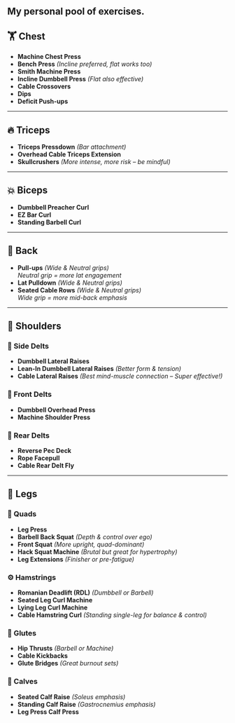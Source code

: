 ## My personal pool of exercises.

## 🏋️ Chest
- **Machine Chest Press**  
- **Bench Press** *(Incline preferred, flat works too)*  
- **Smith Machine Press**  
- **Incline Dumbbell Press** *(Flat also effective)*  
- **Cable Crossovers**  
- **Dips**  
- **Deficit Push-ups**  

---

## 🔥 Triceps
- **Triceps Pressdown** *(Bar attachment)*  
- **Overhead Cable Triceps Extension**  
- **Skullcrushers** *(More intense, more risk – be mindful)*  

---

## 💥 Biceps
- **Dumbbell Preacher Curl**  
- **EZ Bar Curl**  
- **Standing Barbell Curl**  

---

## 🐉 Back
- **Pull-ups** *(Wide & Neutral grips)*  
  _Neutral grip = more lat engagement_  
- **Lat Pulldown** *(Wide & Neutral grips)*  
- **Seated Cable Rows** *(Wide & Neutral grips)*  
  _Wide grip = more mid-back emphasis_  

---

## 🧱 Shoulders

### 🧩 Side Delts
- **Dumbbell Lateral Raises**  
- **Lean-In Dumbbell Lateral Raises** *(Better form & tension)*  
- **Cable Lateral Raises** *(Best mind-muscle connection – Super effective!)*  

### 🔰 Front Delts
- **Dumbbell Overhead Press**  
- **Machine Shoulder Press**  

### 🎯 Rear Delts
- **Reverse Pec Deck**  
- **Rope Facepull**  
- **Cable Rear Delt Fly**  

---

## 🦵 Legs

### 🔩 Quads
- **Leg Press**  
- **Barbell Back Squat** *(Depth & control over ego)*  
- **Front Squat** *(More upright, quad-dominant)*  
- **Hack Squat Machine** *(Brutal but great for hypertrophy)*  
- **Leg Extensions** *(Finisher or pre-fatigue)*  

### ⚙️ Hamstrings
- **Romanian Deadlift (RDL)** *(Dumbbell or Barbell)*  
- **Seated Leg Curl Machine**  
- **Lying Leg Curl Machine**  
- **Cable Hamstring Curl** *(Standing single-leg for balance & control)*  

### 🚧 Glutes
- **Hip Thrusts** *(Barbell or Machine)*  
- **Cable Kickbacks**  
- **Glute Bridges** *(Great burnout sets)*  

### 🧍 Calves
- **Seated Calf Raise** *(Soleus emphasis)*  
- **Standing Calf Raise** *(Gastrocnemius emphasis)*  
- **Leg Press Calf Press**
